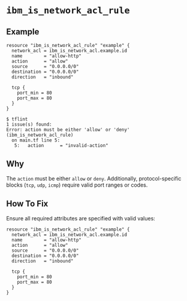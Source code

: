 # `ibm_is_network_acl_rule`

## Example
```hcl
resource "ibm_is_network_acl_rule" "example" {
  network_acl = ibm_is_network_acl.example.id
  name        = "allow-http"
  action      = "allow"
  source      = "0.0.0.0/0"
  destination = "0.0.0.0/0"
  direction   = "inbound"

  tcp {
    port_min = 80
    port_max = 80
  }
}
```

```console
$ tflint
1 issue(s) found:
Error: action must be either 'allow' or 'deny' (ibm_is_network_acl_rule)
  on main.tf line 5:
   5:   action      = "invalid-action"
```

## Why
The `action` must be either `allow` or `deny`. Additionally, protocol-specific blocks (`tcp`, `udp`, `icmp`) require valid port ranges or codes.

## How To Fix
Ensure all required attributes are specified with valid values:
```hcl
resource "ibm_is_network_acl_rule" "example" {
  network_acl = ibm_is_network_acl.example.id
  name        = "allow-http"
  action      = "allow"
  source      = "0.0.0.0/0"
  destination = "0.0.0.0/0"
  direction   = "inbound"

  tcp {
    port_min = 80
    port_max = 80
  }
}
```